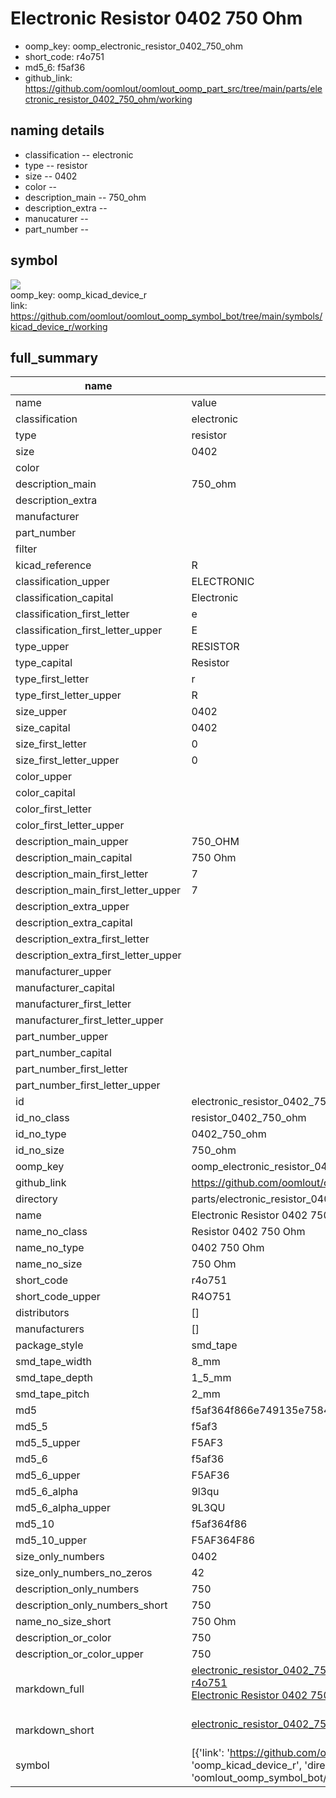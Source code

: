# Electronic Resistor 0402 750 Ohm

  
* oomp_key: oomp_electronic_resistor_0402_750_ohm 
* short_code: r4o751
* md5_6: f5af36  
* github_link: https://github.com/oomlout/oomlout_oomp_part_src/tree/main/parts/electronic_resistor_0402_750_ohm/working  
## naming details
* classification -- electronic
* type -- resistor
* size -- 0402
* color -- 
* description_main -- 750_ohm
* description_extra -- 
* manucaturer -- 
* part_number -- 



## symbol

![](symbol/{index}/working/working_600.png)  
oomp_key: oomp_kicad_device_r  
link: https://github.com/oomlout/oomlout_oomp_symbol_bot/tree/main/symbols/kicad_device_r/working  


## full_summary
| name | value | 
| --- | --- | 
| name | value | 
| classification | electronic | 
| type | resistor | 
| size | 0402 | 
| color |  | 
| description_main | 750_ohm | 
| description_extra |  | 
| manufacturer |  | 
| part_number |  | 
| filter |  | 
| kicad_reference | R | 
| classification_upper | ELECTRONIC | 
| classification_capital | Electronic | 
| classification_first_letter | e | 
| classification_first_letter_upper | E | 
| type_upper | RESISTOR | 
| type_capital | Resistor | 
| type_first_letter | r | 
| type_first_letter_upper | R | 
| size_upper | 0402 | 
| size_capital | 0402 | 
| size_first_letter | 0 | 
| size_first_letter_upper | 0 | 
| color_upper |  | 
| color_capital |  | 
| color_first_letter |  | 
| color_first_letter_upper |  | 
| description_main_upper | 750_OHM | 
| description_main_capital | 750 Ohm | 
| description_main_first_letter | 7 | 
| description_main_first_letter_upper | 7 | 
| description_extra_upper |  | 
| description_extra_capital |  | 
| description_extra_first_letter |  | 
| description_extra_first_letter_upper |  | 
| manufacturer_upper |  | 
| manufacturer_capital |  | 
| manufacturer_first_letter |  | 
| manufacturer_first_letter_upper |  | 
| part_number_upper |  | 
| part_number_capital |  | 
| part_number_first_letter |  | 
| part_number_first_letter_upper |  | 
| id | electronic_resistor_0402_750_ohm | 
| id_no_class | resistor_0402_750_ohm | 
| id_no_type | 0402_750_ohm | 
| id_no_size | 750_ohm | 
| oomp_key | oomp_electronic_resistor_0402_750_ohm | 
| github_link | https://github.com/oomlout/oomlout_oomp_part_src/tree/main/parts/electronic_resistor_0402_750_ohm/working | 
| directory | parts/electronic_resistor_0402_750_ohm | 
| name | Electronic Resistor 0402 750 Ohm | 
| name_no_class | Resistor 0402 750 Ohm | 
| name_no_type | 0402 750 Ohm | 
| name_no_size | 750 Ohm | 
| short_code | r4o751 | 
| short_code_upper | R4O751 | 
| distributors | [] | 
| manufacturers | [] | 
| package_style | smd_tape | 
| smd_tape_width | 8_mm | 
| smd_tape_depth | 1_5_mm | 
| smd_tape_pitch | 2_mm | 
| md5 | f5af364f866e749135e758485a09c455 | 
| md5_5 | f5af3 | 
| md5_5_upper | F5AF3 | 
| md5_6 | f5af36 | 
| md5_6_upper | F5AF36 | 
| md5_6_alpha | 9l3qu | 
| md5_6_alpha_upper | 9L3QU | 
| md5_10 | f5af364f86 | 
| md5_10_upper | F5AF364F86 | 
| size_only_numbers | 0402 | 
| size_only_numbers_no_zeros | 42 | 
| description_only_numbers | 750 | 
| description_only_numbers_short | 750 | 
| name_no_size_short | 750 Ohm | 
| description_or_color | 750 | 
| description_or_color_upper | 750 | 
| markdown_full | [electronic_resistor_0402_750_ohm](https://github.com/oomlout/oomlout_oomp_part_src/tree/main/parts/electronic_resistor_0402_750_ohm/working)<br>[r4o751](https://github.com/oomlout/oomlout_oomp_part_src/tree/main/parts/electronic_resistor_0402_750_ohm/working)<br>[Electronic Resistor 0402 750 Ohm](https://github.com/oomlout/oomlout_oomp_part_src/tree/main/parts/electronic_resistor_0402_750_ohm/working)<br><br> | 
| markdown_short | [electronic_resistor_0402_750_ohm](https://github.com/oomlout/oomlout_oomp_part_src/tree/main/parts/electronic_resistor_0402_750_ohm/working)<br><br> | 
| symbol | [{'link': 'https://github.com/oomlout/oomlout_oomp_symbol_bot/tree/main/symbols/kicad_device_r', 'oomp_key': 'oomp_kicad_device_r', 'directory': 'oomlout_oomp_symbol_bot/symbols/kicad_device_r//working/working.kicad_sym', 'index': 0}] | 
